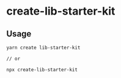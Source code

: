 # create-lib-starter-kit

## Usage

```bash
yarn create lib-starter-kit

// or

npx create-lib-starter-kit
```

